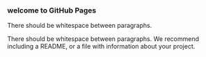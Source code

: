 ### welcome to GitHub Pages

There should be whitespace between paragraphs.

There should be whitespace between paragraphs. We recommend including a README, or a file with information about your project.
